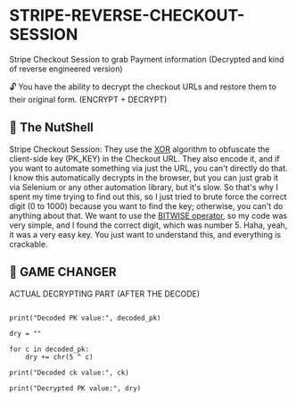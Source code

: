 # STRIPE-REVERSE-CHECKOUT-SESSION


Stripe Checkout Session to grab Payment information (Decrypted and kind of reverse engineered version)


🔓 You have the ability to decrypt the checkout URLs and restore them to their original form. (ENCRYPT + DECRYPT)

## 🧾 The NutShell

Stripe Checkout Session: They use the [XOR](https://en.wikipedia.org/wiki/XOR_cipher) algorithm to obfuscate the client-side key (PK_KEY) in the Checkout URL. They also encode it, and if you want to automate something via just the URL, you can't directly do that. I know this automatically decrypts in the browser, but you can just grab it via Selenium or any other automation library, but it's slow. So that's why I spent my time trying to find out this, so I just tried to brute force the correct digit (0 to 1000) because you want to find the key; otherwise, you can't do anything about that. We want to use the [BITWISE operator](https://en.wikipedia.org/wiki/XOR_cipher), so my code was very simple, and I found the correct digit, which was number 5. Haha, yeah, it was a very easy key. You just want to understand this, and everything is crackable.

## 🔑 GAME CHANGER 

ACTUAL DECRYPTING PART (AFTER THE DECODE)

```

print("Decoded PK value:", decoded_pk)

dry = ""

for c in decoded_pk:
    dry += chr(5 ^ c)

print("Decoded ck value:", ck)

print("Decrypted PK value:", dry)

```
